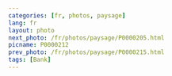 ```yaml
---
categories: [fr, photos, paysage]
lang: fr
layout: photo
next_photo: /fr/photos/paysage/P0000205.html
picname: P0000212
prev_photo: /fr/photos/paysage/P0000215.html
tags: [Bank]
---
```

